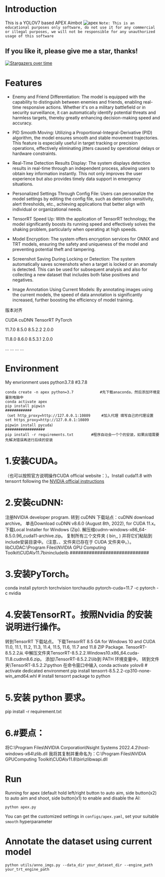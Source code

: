 # Introduction
This is a YOLOV7 based APEX Aimbot
![apex](sample/apex.jpg)
`Note: This is an educational purposes only software, do not use it for any commercial or illegal purposes, we will not be responsible for any unauthorized usage of this software` 

## If you like it, please give me a star, thanks!
[![Stargazers over time](https://starchart.cc/NTUYWANG103/APEX_AIMBOT.svg)](https://starchart.cc/NTUYWANG103/APEX_AIMBOT)

# Features
- Enemy and Friend Differentiation:
The model is equipped with the capability to distinguish between enemies and friends, enabling real-time responsive actions. Whether it's on a military battlefield or in security surveillance, it can automatically identify potential threats and harmless targets, thereby greatly enhancing decision-making speed and accuracy.

- PID Smooth Moving:
Utilizing a Proportional-Integral-Derivative (PID) algorithm, the model ensures smooth and stable movement trajectories. This feature is especially useful in target tracking or precision operations, effectively eliminating jitters caused by operational delays or hardware constraints.

- Real-Time Detection Results Display:
The system displays detection results in real-time through an independent process, allowing users to obtain key information instantly. This not only improves the user experience but also provides timely data support in emergency situations.

- Personalized Settings Through Config File:
Users can personalize the model settings by editing the config file, such as detection sensitivity, alert thresholds, etc., achieving applications that better align with individual or organizational needs.

- TensorRT Speed Up:
With the application of TensorRT technology, the model significantly boosts its running speed and effectively solves the shaking problem, particularly when operating at high speeds.

- Model Encryption:
The system offers encryption services for ONNX and TRT models, ensuring the safety and uniqueness of the model and preventing potential theft and tampering.

- Screenshot Saving During Locking or Detection:
The system automatically saves screenshots when a target is locked or an anomaly is detected. This can be used for subsequent analysis and also for collecting a new dataset that includes both false positives and negatives.

- Image Annotation Using Current Models:
By annotating images using the current models, the speed of data annotation is significantly increased, further boosting the efficiency of model training.


版本对齐

CUDA	cuDNN	TensorRT	PyTorch

11.7.0	  8.5.0	  8.5.2.2  	2.0.0

11.8.0	  8.6.0  	8.5.3.1	  2.0.0

...	  ...	  ...	  ...

# Environment
My envrionment uses python3.7.8              #3.7.8
```
conda create -n apex python=3.7            #先下载anaconda，然后添加环境变量到电脑中
conda activate apex
pip install pipwin                         
############
（set http_proxy=http://127.0.0.1:10809     #加入代理 填写自己的代理设置
set https_proxy=http://127.0.0.1:10809
pipwin install pycuda）
##################
pip install -r requirements.txt        #程序自动会一个个的安装，如果出错需要先解决错误再进行后续的安装
```
# 1.安装CUDA。

（也可以按照官方说明操作CUDA official website：）。Install cuda11.8 with tensorrt following the [NVIDIA official instructions](https://docs.nvidia.com/deeplearning/tensorrt/install-guide/index.html)

# 2.安装cuDNN:

注册NVIDIA developer program.
转到 cuDNN 下载站点：cuDNN download archive。
单击Download cuDNN v8.6.0 (August 8th, 2022), for CUDA 11.x。
下载Local Installer for Windows (Zip).
解压缩cudnn-windows-x86_64-8.5.0.96_cuda11-archive.zip。
复制所有三个文件夹 ( bin,, ) 并将它们粘贴到include安装目录中。（注意、、文件夹已存在于 CUDA 文件夹中。）。libCUDAC:\Program Files\NVIDIA GPU Computing Toolkit\CUDA\v11.7binincludelib
#############################

# 3.安装PyTorch。

conda install pytorch torchvision torchaudio pytorch-cuda=11.7 -c pytorch -c nvidia

# 4.安装TensorRT。按照Nvidia 的安装说明进行操作。

转到TensorRT 下载站点。
下载TensorRT 8.5 GA for Windows 10 and CUDA 11.0, 11.1, 11.2, 11.3, 11.4, 11.5, 11.6, 11.7 and 11.8 ZIP Package.
TensorRT-8.5.2.2从 中解压文件夹TensorRT-8.5.2.2.Windows10.x86_64.cuda-11.8.cudnn8.6.zip。
添加<your install path>\TensorRT-8.5.2.2\lib到 PATH 环境变量中。
转到文件夹<your install path>\TensorRT-8.5.2.2\python
在命令窗口中输入
conda activate yolov8 # activate dedicated environment
pip install tensorrt-8.5.2.2-cp310-none-win_amd64.whl # install tensorrt package to python

# 5.安装 python 要求。

pip install -r requirement.txt

# 6.#要点：

将C:\Program Files\NVIDIA Corporation\Nsight Systems 2022.4.2\host-windows-x64\zlib.dll
我将其复制并重命名为：C:\Program Files\NVIDIA GPUComputing Toolkit\CUDA\v11.8\bin\zlibwapi.dll

# Run 

Running for apex (default hold left/right button to auto aim, side button(x2) to auto aim and shoot, side button(x1) to enable and disable the AI:

```
python apex.py
```


You can get the customized settings in `configs/apex.yaml`, set your suitable `smooth` hyperparameter

# Annotate the dataset using current model
```
python utils/anno_imgs.py --data_dir your_dataset_dir --engine_path your_trt_engine_path
```



